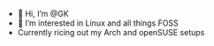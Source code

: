 - 👋 Hi, I’m @GK
- 👀 I’m interested in Linux and all things FOSS
- Currently ricing out my Arch and openSUSE setups
<!---
GK-180/GK-180 is a ✨ special ✨ repository because its `README.md` (this file) appears on your GitHub profile.
You can click the Preview link to take a look at your changes.
--->
